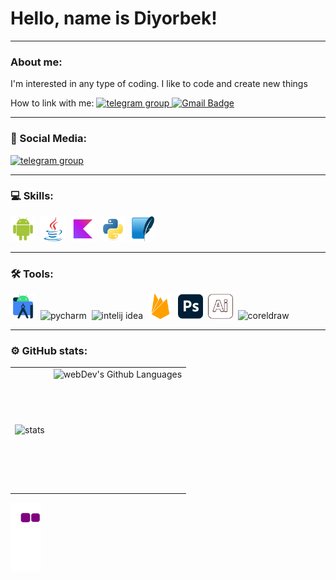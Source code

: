 
# Hello, name is Diyorbek!

---

###  About me:

I'm interested in any type of coding. I like to code and create new things 



How to link with me:
<a href="https://t.me/Diyorbekdavronov07072007" target="_blank">
      <img src="https://cdn-icons-png.flaticon.com/512/2111/2111646.png" width="25" height="25" alt="telegram group" />
  </a> [![Gmail Badge](https://img.shields.io/badge/-Gmail-red?style=flat&logo=Gmail&logoColor=white)](mailto:diyorbekdavronov07072007@gmail.com)

---

### 🤝 Social Media:

  <div id="badges">
    <a href="https://t.me/diyorbekjdk_pft" target="_blank">
      <img src="https://cdn-icons-png.flaticon.com/512/2111/2111646.png" width="40" height="40" alt="telegram group" />
    </a>
  </div>

---

### 💻 Skills:

<div>
  <img src="https://github.com/devicons/devicon/blob/master/icons/android/android-original.svg" title="Android" alt="android" width="40" height="40"/>&nbsp
  <img src="https://github.com/devicons/devicon/blob/master/icons/java/java-original.svg" title="java" alt="java" width="40" height="40"/>&nbsp
  <img src="https://github.com/devicons/devicon/blob/master/icons/kotlin/kotlin-original.svg" title="kotlin" alt="kotlin" width="40" height="40"/>&nbsp
  <img src="https://github.com/devicons/devicon/blob/master/icons/python/python-original.svg" title="python" alt="python" width="40" height="40"/>&nbsp
  <img src="https://github.com/devicons/devicon/blob/master/icons/sqlite/sqlite-original.svg" title="sqlite" alt="sqlite" width="40" height="40"/>&nbsp
</div>

---

### 🛠 Tools:

<div>
  <img src="https://github.com/devicons/devicon/blob/master/icons/androidstudio/androidstudio-original.svg" title="Android Studio" alt="Android Studio" width="40" height="40"/>&nbsp;
   <img src="https://upload.wikimedia.org/wikipedia/commons/thumb/1/1d/PyCharm_Icon.svg/768px-PyCharm_Icon.svg.png?20200803065702" title="pycharm" alt="pycharm" width="40" height="40"/>&nbsp;
  <img src="https://upload.wikimedia.org/wikipedia/commons/thumb/9/9c/IntelliJ_IDEA_Icon.svg/768px-IntelliJ_IDEA_Icon.svg.png?20200803071016" title="intelij idea" alt="intelij idea" width="40" height="40"/>&nbsp;
  <img src="https://github.com/devicons/devicon/blob/master/icons/firebase/firebase-plain.svg" title="Firebase" alt="Firebase" width="40" height="40"/>&nbsp;
  <img src="https://github.com/devicons/devicon/blob/master/icons/photoshop/photoshop-plain.svg" title="photoshop" alt="photoshop" width="40" height="40"/>&nbsp;
  <img src="https://github.com/devicons/devicon/blob/master/icons/illustrator/illustrator-line.svg" title="Adobe Illustrator" alt="illustrator" width="40" height="40"/>&nbsp;
  <img src="https://static.tildacdn.com/tild3264-3962-4331-a238-623261636161/coreldraw-icon.png" title="Corel Draw" alt="coreldraw" width="40" height="40"/>&nbsp;

      
</div>

---

### ⚙️ GitHub stats:

<table>
  <tr>
    <td>
      <img align="left" src="http://github-readme-streak-stats.herokuapp.com?user=DiyorbekJDK&theme=dark&background=000000" alt="stats" />
    </td>
    <td>
      <img height="195px" align="right" alt="webDev's Github Languages" src="https://github-readme-stats-sigma-five.vercel.app/api/top-langs/?username=DiyorbekJDK&layout=compact&theme=vision-friendly-dark" />
    </td>
  </tr>
</table>

![snake gif](https://github.com/diyorbekjdk/diyorbekjdk/blob/output/github-contribution-grid-snake.gif)

